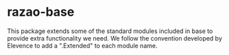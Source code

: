 # razao-base

This package extends some of the standard modules included in base to
provide extra functionality we need. We follow the convention developed by
Elevence to add a ".Extended" to each module name.
